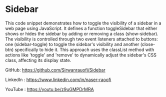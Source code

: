 # Sidebar
This code snippet demonstrates how to toggle the visibility of a sidebar in a web page using JavaScript. It defines a function toggleSidebar that either shows or hides the sidebar by adding or removing a class (show-sidebar). The visibility is controlled through two event listeners attached to buttons: one (sidebar-toggle) to toggle the sidebar's visibility and another (close-btn) specifically to hide it. This approach uses the classList method with actions like 'toggle' and 'remove' to dynamically adjust the sidebar's CSS class, affecting its display state.

GitHub: https://github.com/Sirwanrauofi/Sidebar

LinkedIn : https://www.linkedin.com/in/naser-raoofi

YouTube : https://youtu.be/z9uGMPDrMRA
